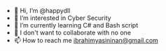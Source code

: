 - 👋 Hi, I’m @happydll
- 👀 I’m interested in Cyber Security
- 🌱 I’m currently learning C# and Bash script
- 💞️ I don't want to collaborate with no one
- 📫 How to reach me ibrahimyasininan@gmail.com
